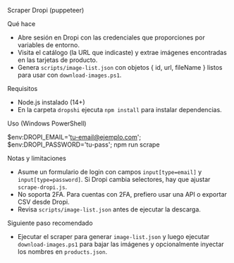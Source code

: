 Scraper Dropi (puppeteer)

Qué hace
- Abre sesión en Dropi con las credenciales que proporciones por variables de entorno.
- Visita el catálogo (la URL que indicaste) y extrae imágenes encontradas en las tarjetas de producto.
- Genera `scripts/image-list.json` con objetos { id, url, fileName } listos para usar con `download-images.ps1`.

Requisitos
- Node.js instalado (14+)
- En la carpeta `dropshi` ejecuta `npm install` para instalar dependencias.

Uso (Windows PowerShell)

$env:DROPI_EMAIL='tu-email@ejemplo.com'; $env:DROPI_PASSWORD='tu-pass'; npm run scrape

Notas y limitaciones
- Asume un formulario de login con campos `input[type=email]` y `input[type=password]`. Si Dropi cambia selectores, hay que ajustar `scrape-dropi.js`.
- No soporta 2FA. Para cuentas con 2FA, prefiero usar una API o exportar CSV desde Dropi.
- Revisa `scripts/image-list.json` antes de ejecutar la descarga.

Siguiente paso recomendado
- Ejecutar el scraper para generar `image-list.json` y luego ejecutar `download-images.ps1` para bajar las imágenes y opcionalmente inyectar los nombres en `products.json`.
